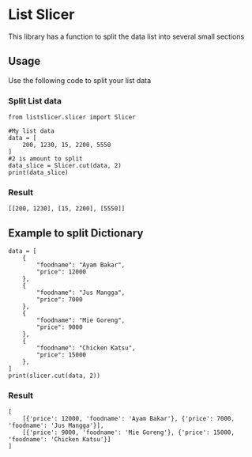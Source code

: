 # List Slicer
This library has a function to split the data list into several small sections

## Usage
Use the following code to split your list data

### Split List data
```
from listslicer.slicer import Slicer

#My list data
data = [
    200, 1230, 15, 2200, 5550
]
#2 is amount to split
data_slice = Slicer.cut(data, 2)
print(data_slice)
```
### Result
```
[[200, 1230], [15, 2200], [5550]]
```

## Example to split Dictionary
```
data = [
    {
        "foodname": "Ayam Bakar",
        "price": 12000
    }, 
    {
        "foodname": "Jus Mangga",
        "price": 7000
    },
    {
        "foodname": "Mie Goreng",
        "price": 9000
    },
    {
        "foodname": "Chicken Katsu",
        "price": 15000
    },
]
print(slicer.cut(data, 2))
```
### Result 
```
[
    [{'price': 12000, 'foodname': 'Ayam Bakar'}, {'price': 7000, 'foodname': 'Jus Mangga'}], 
    [{'price': 9000, 'foodname': 'Mie Goreng'}, {'price': 15000, 'foodname': 'Chicken Katsu'}]
]
```